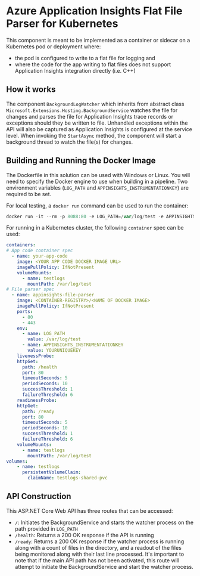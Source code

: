 # Azure Application Insights Flat File Parser for Kubernetes

This component is meant to be implemented as a container or sidecar on a Kubernetes pod or deployment where:

- the pod is configured to write to a flat file for logging and 
- where the code for the app writing to flat files does not support Application Insights integration directly (i.e. C++)

## How it works

The component `BackgroundLogWatcher` which inherits from abstract class `Microsoft.Extensions.Hosting.BackgroundService` watches the file for changes and parses the file for Application Insights trace records or exceptions should they be written to file. Unhandled exceptions within the API will also be captured as Application Insights is configured at the service level. When invoking the `StartAsync` method, the component will start a background thread to watch the file(s) for changes.

## Building and Running the Docker Image
The Dockerfile in this solution can be used with Windows or Linux. You will need to specify the Docker engine to use when building in a pipeline. Two environment variables (`LOG_PATH` and `APPINSIGHTS_INSTRUMENTATIONKEY`) are required to be set.

For local testing, a `docker run` command can be used to run the container:
```powershell
docker run -it --rm -p 8088:80 -e LOG_PATH=/var/log/test -e APPINSIGHTS_INSTRUMENTATIONKEY=YOURUNIQUEKEY -v /local/path/to/testlogs:/var/log/test <NAME OF DOCKER IMAGE>
```

For running in a Kubernetes cluster, the following `container` spec can be used:
```yaml
containers:
# App code container spec
  - name: your-app-code
    image: <YOUR APP CODE DOCKER IMAGE URL>
    imagePullPolicy: IfNotPresent
    volumeMounts:
      - name: testlogs
        mountPath: /var/log/test
# File parser spec
  - name: appinsights-file-parser
    image: <CONTAINER-REGISTRY>/<NAME OF DOCKER IMAGE>
    imagePullPolicy: IfNotPresent
    ports:
      - 80
      - 443
    env:
      - name: LOG_PATH
        value: /var/log/test
      - name: APPINSIGHTS_INSTRUMENTATIONKEY
        value: YOURUNIQUEKEY
    livenessProbe:
    httpGet:
      path: /health
      port: 80
      timeoutSeconds: 5
      periodSeconds: 10
      successThreshold: 1
      failureThreshold: 6
    readinessProbe:
    httpGet:
      path: /ready
      port: 80
      timeoutSeconds: 5
      periodSeconds: 10
      successThreshold: 1
      failureThreshold: 6
    volumeMounts:
      - name: testlogs
        mountPath: /var/log/test
volumes:
    - name: testlogs
      persistentVolumeClaim:
        claimName: testlogs-shared-pvc

```

## API Construction
This ASP.NET Core Web API has three routes that can be accessed:

- `/`: Initiates the BackgroundService and starts the watcher process on the path provided in `LOG_PATH`
- `/health`: Returns a 200 OK response if the API is running
- `/ready`: Returns a 200 OK response if the watcher process is running along with a count of files in the directory, and a readout of the files being monitored along with their last line processed. It's important to note that if the main API path has not been activated, this route will attempt to initiate the BackgroundService and start the watcher process.